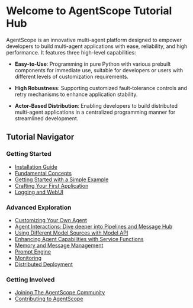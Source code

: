 # Welcome to AgentScope Tutorial Hub

AgentScope is an innovative multi-agent platform designed to empower developers to build multi-agent applications with ease, reliability, and high performance. It features three high-level capabilities:

- **Easy-to-Use**: Programming in pure Python with various prebuilt components for immediate use, suitable for developers or users with different levels of customization requirements.

- **High Robustness**: Supporting customized fault-tolerance controls and retry mechanisms to enhance application stability.

- **Actor-Based Distribution**: Enabling developers to build distributed multi-agent applications in a centralized programming manner for streamlined development.

## Tutorial Navigator

### Getting Started

- [Installation Guide](102-installation)
- [Fundamental Concepts](101-agentscope)
- [Getting Started with a Simple Example](103-example)
- [Crafting Your First Application](104-usecase)
- [Logging and WebUI](105-logging)

### Advanced Exploration

- [Customizing Your Own Agent](201-agent)
- [Agent Interactions: Dive deeper into Pipelines and Message Hub](202-pipeline)
- [Using Different Model Sources with Model API](203-model)
- [Enhancing Agent Capabilities with Service Functions](204-service)
- [Memory and Message Management](205-memory)
- [Prompt Engine](206-prompt)
- [Monitoring](207-monitor)
- [Distributed Deployment](208-distribute)

### Getting Involved

- [Joining The AgentScope Community](301-community)
- [Contributing to AgentScope](302-contribute)
